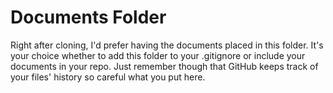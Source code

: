 # Documents Folder
Right after cloning, I'd prefer having the documents placed in this folder. It's your choice whether to add this folder to your .gitignore or include your documents in your repo. Just remember though that GitHub keeps track of your files' history so careful what you put here. 
